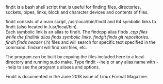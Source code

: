 findit is a bash shell script that is useful for finding files, directories, sockets, pipes, links, block and character devices and contents of files.

findit consists of a main script, /usr/local/bin/findit and 64 symbolic links to findit (also located in /usr/local/bin).  
Each symbolic link is an alias to findit. The findcpp alias finds *.cpp files while the findlink alias finds symbolic links. 
findgit finds git repositories. findh finds header (*.h) files and will search for specific text specified in the command. findxml will find xml files, etc.

The program can be built by copying the files included here to a local directory and running sudo make.  Type findit 
--help or any alias name with --help to see the program's aliases and options.

Findit is documented in the June 2018 issue of Linux Format Magazine.
